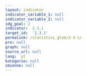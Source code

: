 ```yaml
---
layout: indicator
indicator_variable_1: null
indicator_variable_2: null
sdg_goal: 2
indicator:  2.3.1
target_id:  '2.3.1'
permalink: /statistics_glob/2-3-1/
pre: null
graph: null
source_url: null
lang:  pl
kategorie: null
zmienne: null
---
```

